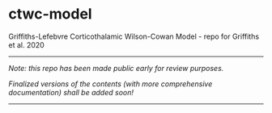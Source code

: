 # ctwc-model
Griffiths-Lefebvre Corticothalamic Wilson-Cowan Model - repo for Griffiths et al. 2020

----

*Note: this repo has been made public early for review purposes.*

*Finalized versions of the contents (with more comprehensive documentation) shall be added soon!*

----



